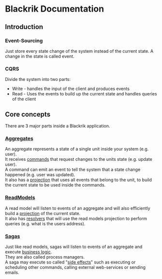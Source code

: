 # Blackrik Documentation

## Introduction

### Event-Sourcing
Just store every state change of the system instead of the current state.
A change in the state is called event.

### CQRS
Divide the system into two parts:
* Write - handles the input of the client and produces events
* Read - Uses the events to build up the current state and handles queries of the client

## Core concepts
There are 3 major parts inside a Blackrik application.

### [Aggregates](Aggregates)
An aggregate represents a state of a single unit inside your system (e.g. user).  
It receives [commands](Aggregates#Commands) that request changes to the units state (e.g. update user).  
A command can emit an event to tell the system that a state change happened (e.g. user was updated).  
It also has a [projection](Aggregates#Projection) that uses all events that belong to the unit, to build the current state to be used inside the commands.

### [ReadModels](ReadModels)
A read model will listen to events of an aggregate and will also efficiently build a [projection](ReadModels#Projection) of the current state.  
It also has [resolvers](ReadModels#Resolvers) that will use the read models projection to perform queries (e.g. what is the users address).

### [Sagas](Sagas)
Just like read models, sagas will listen to events of an aggregate and execute [business logic](Sagas#Handlers).  
They are also called process managers.  
A saga may execute so called "[side effects](Sagas#SideEffects)" such as executing or scheduling other commands, calling external web-services or sending emails.
